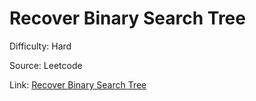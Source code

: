 # Recover Binary Search Tree
Difficulty: Hard

Source: Leetcode

Link: [Recover Binary Search Tree](https://leetcode.com/problems/recover-binary-search-tree/description/)
